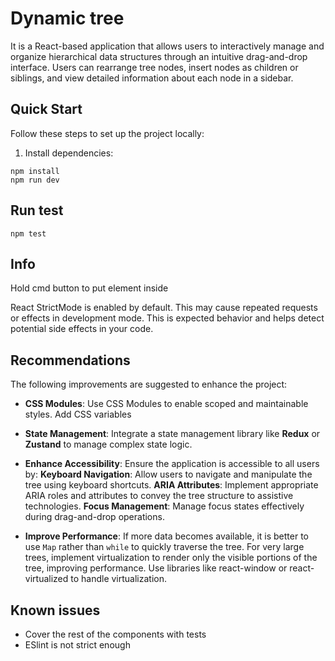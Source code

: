 # Dynamic tree

It is a React-based application that allows users to interactively manage and organize hierarchical data structures through an intuitive drag-and-drop interface. Users can rearrange tree nodes, insert nodes as children or siblings, and view detailed information about each node in a sidebar.

## Quick Start

Follow these steps to set up the project locally:

1. Install dependencies:
```
npm install
npm run dev
```

## Run test

```
npm test
```

## Info

Hold cmd button to put element inside

React StrictMode is enabled by default. This may cause repeated requests or effects in development mode. This is expected behavior and helps detect potential side effects in your code.

## Recommendations

The following improvements are suggested to enhance the project:

- **CSS Modules**:
Use CSS Modules to enable scoped and maintainable styles.
Add CSS variables

- **State Management**:
Integrate a state management library like **Redux** or **Zustand** to manage complex state logic.

- **Enhance Accessibility**:
Ensure the application is accessible to all users by:
**Keyboard Navigation**: Allow users to navigate and manipulate the tree using keyboard shortcuts.
**ARIA Attributes**: Implement appropriate ARIA roles and attributes to convey the tree structure to assistive technologies.
**Focus Management**: Manage focus states effectively during drag-and-drop operations.

- **Improve Performance**:
If more data becomes available, it is better to use `Map` rather than `while` to quickly traverse the tree.
For very large trees, implement virtualization to render only the visible portions of the tree, improving performance.
Use libraries like react-window or react-virtualized to handle virtualization.

## Known issues
- Cover the rest of the components with tests
- ESlint is not strict enough